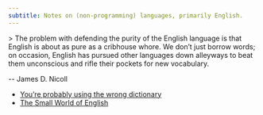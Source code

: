```yaml
---
subtitle: Notes on (non-programming) languages, primarily English.
---
```

[]()> The problem with defending the purity of the English language is that English is about as pure as a cribhouse whore. We don’t just borrow words; on occasion, English has pursued other languages down alleyways to beat them unconscious and rifle their pockets for new vocabulary.

-- James D. Nicoll

- [You’re probably using the wrong dictionary](https://jsomers.net/blog/dictionary)
- [The Small World of English](https://www.inotherwords.app/linguabase/)